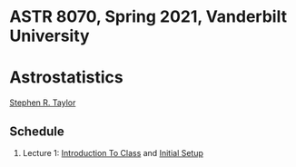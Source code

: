 # ASTR 8070, Spring 2021, Vanderbilt University
# Astrostatistics

[Stephen R. Taylor](https://my.vanderbilt.edu/stephentaylor/) 

## Schedule

1. Lecture 1: [Introduction To Class](lectures/Lecture_1a.ipynb) and [Initial Setup](lectures/Lecture_1b)
